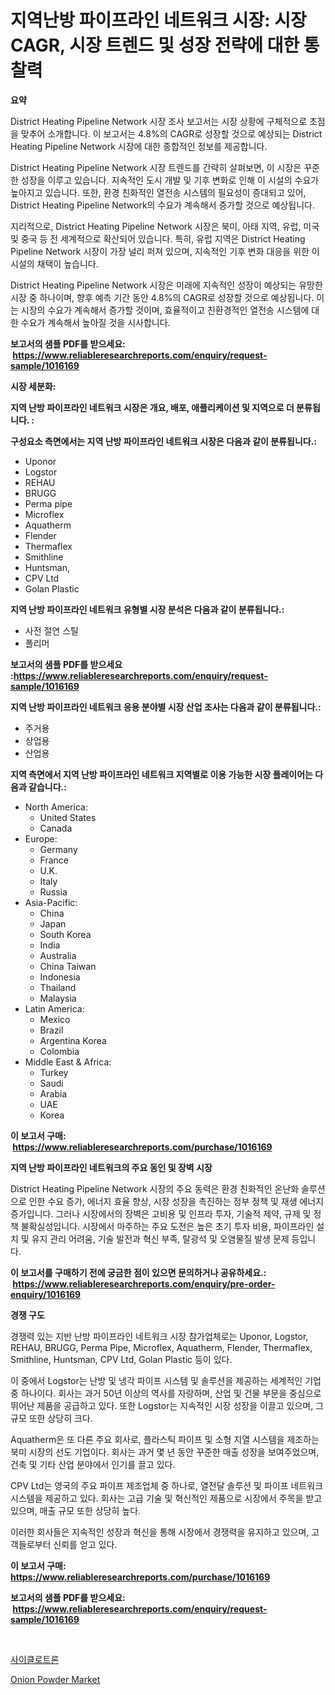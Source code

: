 <p><h1>지역난방 파이프라인 네트워크 시장: 시장 CAGR, 시장 트렌드 및 성장 전략에 대한 통찰력</h1></p><p><strong>요약</strong></p>
<p><p>District Heating Pipeline Network 시장 조사 보고서는 시장 상황에 구체적으로 초점을 맞추어 소개합니다. 이 보고서는 4.8%의 CAGR로 성장할 것으로 예상되는 District Heating Pipeline Network 시장에 대한 종합적인 정보를 제공합니다.</p><p>District Heating Pipeline Network 시장 트렌드를 간략히 살펴보면, 이 시장은 꾸준한 성장을 이루고 있습니다. 지속적인 도시 개발 및 기후 변화로 인해 이 시설의 수요가 높아지고 있습니다. 또한, 환경 친화적인 열전송 시스템의 필요성이 증대되고 있어, District Heating Pipeline Network의 수요가 계속해서 증가할 것으로 예상됩니다.</p><p>지리적으로, District Heating Pipeline Network 시장은 북미, 아태 지역, 유럽, 미국 및 중국 등 전 세계적으로 확산되어 있습니다. 특히, 유럽 지역은 District Heating Pipeline Network 시장이 가장 널리 퍼져 있으며, 지속적인 기후 변화 대응을 위한 이 시설의 채택이 높습니다.</p><p>District Heating Pipeline Network 시장은 미래에 지속적인 성장이 예상되는 유망한 시장 중 하나이며, 향후 예측 기간 동안 4.8%의 CAGR로 성장할 것으로 예상됩니다. 이는 시장의 수요가 계속해서 증가할 것이며, 효율적이고 친환경적인 열전송 시스템에 대한 수요가 계속해서 높아질 것을 시사합니다.</p></p>
<p><strong>보고서의 샘플 PDF를 받으세요: &nbsp;<a href="https://www.reliableresearchreports.com/enquiry/request-sample/1016169">https://www.reliableresearchreports.com/enquiry/request-sample/1016169</a></strong></p>
<p><strong>시장 세분화:</strong></p>
<p><strong> 지역 난방 파이프라인 네트워크 시장은 개요, 배포, 애플리케이션 및 지역으로 더 분류됩니다. :</strong></p>
<p><strong>구성요소 측면에서는 지역 난방 파이프라인 네트워크 시장은 다음과 같이 분류됩니다.:</strong></p>
<p><ul><li>Uponor</li><li>Logstor</li><li>REHAU</li><li>BRUGG</li><li>Perma pipe</li><li>Microflex</li><li>Aquatherm</li><li>Flender</li><li>Thermaflex</li><li>Smithline</li><li>Huntsman,</li><li>CPV Ltd</li><li>Golan Plastic</li></ul></p>
<p><strong> 지역 난방 파이프라인 네트워크 유형별 시장 분석은 다음과 같이 분류됩니다.:</strong></p>
<p><ul><li>사전 절연 스틸</li><li>폴리머</li></ul></p>
<p><strong>보고서의 샘플 PDF를 받으세요 :<a href="https://www.reliableresearchreports.com/enquiry/request-sample/1016169">https://www.reliableresearchreports.com/enquiry/request-sample/1016169</a></strong></p>
<p><strong> 지역 난방 파이프라인 네트워크 응용 분야별 시장 산업 조사는 다음과 같이 분류됩니다.:</strong></p>
<p><ul><li>주거용</li><li>상업용</li><li>산업용</li></ul></p>
<p><strong>지역 측면에서 지역 난방 파이프라인 네트워크 지역별로 이용 가능한 시장 플레이어는 다음과 같습니다.:</strong></p>
<p><ul>
    <li>
        North America:
        <ul>
            <li>United States</li>
            <li>Canada</li>
        </ul>
    </li>
    <li>
        Europe:
        <ul>
            <li>Germany</li>
            <li>France</li>
            <li>U.K.</li>
            <li>Italy</li>
            <li>Russia</li>
        </ul>
    </li>
    <li>
        Asia-Pacific:
        <ul>
            <li>China</li>
            <li>Japan</li>
            <li>South Korea</li>
            <li>India</li>
            <li>Australia</li>
            <li>China Taiwan</li>
            <li>Indonesia</li>
            <li>Thailand</li>
            <li>Malaysia</li>
        </ul>
    </li>
    <li>
        Latin America:
        <ul>
            <li>Mexico</li>
            <li>Brazil</li>
            <li>Argentina Korea</li>
            <li>Colombia</li>
        </ul>
    </li>
    <li>
        Middle East & Africa:
        <ul>
            <li>Turkey</li>
            <li>Saudi</li>
            <li>Arabia</li>
            <li>UAE</li>
            <li>Korea</li>
        </ul>
    </li>
    </ul></p>
<p><strong>이 보고서 구매: &nbsp;<a href="https://www.reliableresearchreports.com/purchase/1016169">https://www.reliableresearchreports.com/purchase/1016169</a></strong></p>
<p><strong>지역 난방 파이프라인 네트워크의 주요 동인 및 장벽 시장</strong></p>
<p><p>District Heating Pipeline Network 시장의 주요 동력은 환경 친화적인 온난화 솔루션으로 인한 수요 증가, 에너지 효율 향상, 시장 성장을 촉진하는 정부 정책 및 재생 에너지 증가입니다. 그러나 시장에서의 장벽은 고비용 및 인프라 투자, 기술적 제약, 규제 및 정책 불확실성입니다. 시장에서 마주하는 주요 도전은 높은 초기 투자 비용, 파이프라인 설치 및 유지 관리 어려움, 기술 발전과 혁신 부족, 탈광석 및 오염물질 발생 문제 등입니다.</p></p>
<p><strong>이 보고서를 구매하기 전에 궁금한 점이 있으면 문의하거나 공유하세요.: &nbsp;<a href="https://www.reliableresearchreports.com/enquiry/pre-order-enquiry/1016169">https://www.reliableresearchreports.com/enquiry/pre-order-enquiry/1016169</a></strong></p>
<p><strong>경쟁 구도</strong></p>
<p><p>경쟁력 있는 지반 난방 파이프라인 네트워크 시장 참가업체로는 Uponor, Logstor, REHAU, BRUGG, Perma Pipe, Microflex, Aquatherm, Flender, Thermaflex, Smithline, Huntsman, CPV Ltd, Golan Plastic 등이 있다.</p><p>이 중에서 Logstor는 난방 및 냉각 파이프 시스템 및 솔루션을 제공하는 세계적인 기업 중 하나이다. 회사는 과거 50년 이상의 역사를 자랑하며, 산업 및 건물 부문을 중심으로 뛰어난 제품을 공급하고 있다. 또한 Logstor는 지속적인 시장 성장을 이끌고 있으며, 그 규모 또한 상당히 크다.</p><p>Aquatherm은 또 다른 주요 회사로, 플라스틱 파이프 및 소형 지열 시스템을 제조하는 북미 시장의 선도 기업이다. 회사는 과거 몇 년 동안 꾸준한 매출 성장을 보여주었으며, 건축 및 기타 산업 분야에서 인기를 끌고 있다.</p><p>CPV Ltd는 영국의 주요 파이프 제조업체 중 하나로, 열전달 솔루션 및 파이프 네트워크 시스템을 제공하고 있다. 회사는 고급 기술 및 혁신적인 제품으로 시장에서 주목을 받고 있으며, 매출 규모 또한 상당히 높다.</p><p>이러한 회사들은 지속적인 성장과 혁신을 통해 시장에서 경쟁력을 유지하고 있으며, 고객들로부터 신뢰를 얻고 있다.</p></p>
<p><strong>이 보고서 구매: &nbsp; <a href="https://www.reliableresearchreports.com/purchase/1016169">https://www.reliableresearchreports.com/purchase/1016169</a></strong></p>
<p><strong>보고서의 샘플 PDF를 받으세요: &nbsp;<a href="https://www.reliableresearchreports.com/enquiry/request-sample/1016169">https://www.reliableresearchreports.com/enquiry/request-sample/1016169</a></strong><strong></strong></p>
<p>&nbsp;</p>
<p><p><a href="https://github.com/bvubpqd5241630/Market-Research-Report-List-1/blob/main/73896995135.md">사이클로트론</a></p><p><a href="https://github.com/ChiragRP21/Market-Research-Report-List-3/blob/main/onion-powder-market.md">Onion Powder Market</a></p></p>